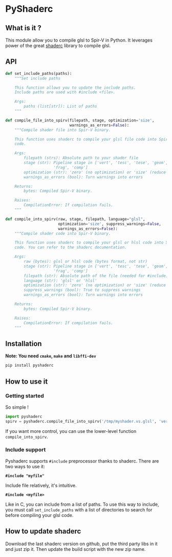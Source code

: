 # PyShaderc

## What is it ?

This module allow you to compile glsl to Spir-V in Python.
It leverages power of the great [shaderc](https://github.com/google/shaderc)
library to compile glsl.


## API

```python
def set_include_paths(paths):
    """Set include paths

    This function allows you to update the include paths.
    Include paths are used with #include <file>.

    Args:
        paths (list[str]): List of paths
    """

def compile_file_into_spirv(filepath, stage, optimization='size',
                            warnings_as_errors=False):
    """Compile shader file into Spir-V binary.

    This function uses shaderc to compile your glsl file code into Spir-V
    code.

    Args:
        filepath (strs): Absolute path to your shader file
        stage (str): Pipeline stage in ['vert', 'tesc', 'tese', 'geom',
                     'frag', 'comp']
        optimization (str): 'zero' (no optimization) or 'size' (reduce size)
        warnings_as_errors (bool): Turn warnings into errors

    Returns:
        bytes: Compiled Spir-V binary.

    Raises:
        CompilationError: If compilation fails.
    """

def compile_into_spirv(raw, stage, filepath, language="glsl",
                       optimization='size', suppress_warnings=False,
                       warnings_as_errors=False):
    """Compile shader code into Spir-V binary.

    This function uses shaderc to compile your glsl or hlsl code into Spir-V
    code. You can refer to the shaderc documentation.

    Args:
        raw (bytes): glsl or hlsl code (bytes format, not str)
        stage (str): Pipeline stage in ['vert', 'tesc', 'tese', 'geom',
                     'frag', 'comp']
        filepath (str): Absolute path of the file (needed for #include)
        language (str): 'glsl' or 'hlsl'
        optimization (str): 'zero' (no optimization) or 'size' (reduce size)
        suppress_warnings (bool): True to suppress warnings
        warnings_as_errors (bool): Turn warnings into errors

    Returns:
        bytes: Compiled Spir-V binary.

    Raises:
        CompilationError: If compilation fails.
    """
```

## Installation

**Note: You need `cmake`, `make` and `libffi-dev`**

```python
pip install pyshaderc
```

## How to use it

### Getting started

So simple !

```python
import pyshaderc
spirv = pyshaderc.compile_file_into_spirv('/tmp/myshader.vs.glsl', 'vert')
```

If you want more control, you can use the lower-level function
`compile_into_spirv`.

### Include support

Pyshaderc supports `#include` preprocessor thanks to shaderc.
There are two ways to use it:

**`#include "myfile"`**

Include file relatively, it's intuitive.

**`#include <myfile>`**

Like in C, you can include from a list of paths. To use this way to include,
you must call `set_include_paths` with a list of directories to search for
before compiling your glsl code.


## How to update shaderc

Download the last shaderc version on github, put the third party libs in it
and just zip it. Then update the build script with the new zip name.

